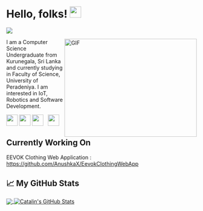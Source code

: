 # Hello, folks! <img src="https://raw.githubusercontent.com/MartinHeinz/MartinHeinz/master/wave.gif" width="30px">

![](https://komarev.com/ghpvc/?username=AnushkaX)

<img align="right" alt="GIF" src="https://static.dribbble.com/users/1031926/screenshots/2623328/mark-slide-geek.gif" width="350" height="260" />

I am a Computer Science Undergraduate from Kurunegala, Sri Lanka and currently studying in Faculty of Science, University of Peradeniya. I am interested in IoT, Robotics and Software Development. 

<a href="https://www.facebook.com/muthusinghe/"><img height="30" src="https://1.bp.blogspot.com/-WSdqH3gMHDk/U-xndvvQYrI/AAAAAAAABwg/9OLHbIjiTF8/s1600/facebook%2Blogo%2Bpng%2Btransparent%2Bbackground.png?raw=true"></a>
<a href="https://www.linkedin.com/in/muthusinghe/"><img height="30" src="https://github.com/WaylonWalker/WaylonWalker/blob/main/icon/linkedin.png?raw=true"></a>
<a href="https://www.instagram.com/_anushkax_/"><img height="30" src="https://github.com/WaylonWalker/WaylonWalker/blob/main/icon/instagram.jpg?raw=true"></a>&nbsp;&nbsp;
<a href="https://www.buymeacoffee.com/AnushkaX"><img height="30" src="https://user-images.githubusercontent.com/16066404/77041853-a2044100-69e0-11ea-8da6-d64822a2c72a.jpg?raw=true"></a>&nbsp;&nbsp;






## Currently Working On 
EEVOK Clothing Web Application : https://github.com/AnushkaX/EevokClothingWebApp



## &#x1f4c8; My GitHub Stats

<a href="https://github.com/anushkax/anushkax">
  <img align="center" src="https://github-readme-stats.vercel.app/api/top-langs/?username=anushkax&hide=java,html&title_color=ffffff&text_color=c9cacc&icon_color=2bbc8a&bg_color=1d1f21" />
</a>


<a href="https://github.com/anushkax/anushkax">
  <img align="center" src="https://github-readme-stats.vercel.app/api?username=anushkax&show_icons=true&line_height=27&count_private=true&title_color=ffffff&text_color=c9cacc&icon_color=2bbc8a&bg_color=1d1f21" alt="Catalin's GitHub Stats" />
</a>
